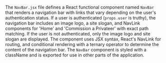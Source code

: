 The `NavBar.jsx` file defines a React functional component named `NavBar` that renders a navigation bar with links that vary depending on the user's authentication status. If a user is authenticated (`props.user` is truthy), the navigation bar includes an image logo, a site slogan, and NavLink components for 'Home' and 'Commission a Privateer' with exact path matching. If the user is not authenticated, only the image logo and site slogan are displayed. The component uses JSX syntax, React's NavLink for routing, and conditional rendering with a ternary operator to determine the content of the navigation bar. The `NavBar` component is styled with a className and is exported for use in other parts of the application.